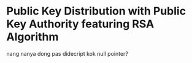Public Key Distribution with
Public Key Authority featuring RSA Algorithm
======================


nang nanya dong pas didecript kok null pointer?